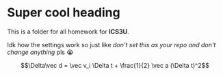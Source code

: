 # Super cool heading
This is a folder for all homework for **ICS3U**.

Idk how the settings work so just like _don't set this as your repo and don't change anything_ pls 😭

$$\Delta\vec d = \vec v_i \Delta t + \frac{1}{2} \vec a (\Delta t)^2$$
